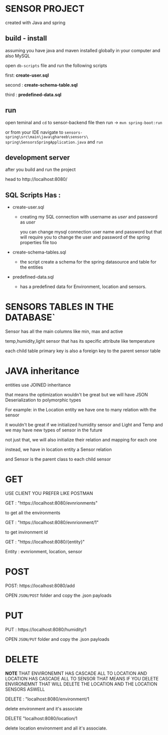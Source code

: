 # SENSOR PROJECT 

created with Java and spring 

## build - install 

assuming you have java and maven installed globally in your computer and also MySQL 

open `db-scripts` file and run the following scripts 

first: **create-user.sql**

second : **create-schema-table.sql**  

third : **predefined-data.sql**

## run 

open teminal and `cd` to sensor-backend file then run -> `mvn spring-boot:run`

or from your IDE navigate to `sensors-spring\src\main\java\ghareeb\sensors\`  `spring\SensorsSpringApplication.java` and `run`

## development server 

after you build and run the project

head to http://localhost:8080/


## SQL Scripts Has : 

 - create-user.sql 
    - creating my SQL connection with username as *user* and password as *user*

        you can change mysql connection user name and password but that will require you to change the user and  password of the spring properties file too 

 - create-schema-tables.sql
    - the script create a schema for the spring datasource and table for the entities 

 - predefined-data.sql 
    - has a predefined data for Environment, location and sensors. 
 


# SENSORS TABLES IN THE DATABASE`

Sensor has all the main columns like min, max and active 

temp,humidity,light sensor that has its specific attribute like temperature 

each child table primary key is also a foreign key to the parent sensor table 

# JAVA inheritance 

entities use JOINED inheritance

that means the optimization wouldn't be great but we will have JSON Deserialization to polymorphic types

For example: in the Location entity we have one to many relation with the sensor 

it wouldn't be great if we initialized humidity sensor and Light and Temp and we may have new types of sensor in the future 

not just that,  we will also initialize their relation and mapping for each one 

instead, we have in location entity a Sensor relation

and Sensor is the parent class to each child sensor 

# GET  

USE CLIENT YOU PREFER LIKE POSTMAN 

GET : "https://localhost:8080/evnrionments" 

to get all the environments 

GET : "https://localhost:8080/evnrionment/1" 

to get invironment id 


GET : "https://localhost:8080/{entity}"

Entity : evnrionment, location, sensor

# POST 

POST: https://localhost:8080/add  

OPEN `JSON/POST` folder  and copy the .json payloads

# PUT 

PUT : https://localhost:8080/humidity/1

OPEN `JSON/PUT` folder and copy the .json payloads

# DELETE 

**NOTE** THAT ENVIRONEMNT HAS CASCADE ALL TO LOCATION AND LOCATION HAS CASCADE ALL TO SENSOR 
THAT MEANS IF YOU DELETE ENVIRONEMNT THAT WILL DELETE THE LOCATION AND THE LOCATION SENSORS ASWELL

DELETE : "localhost:8080/environment/1

delete environment and it's associate 

DELETE "localhost:8080/location/1

delete location environment and all it's associate. 

